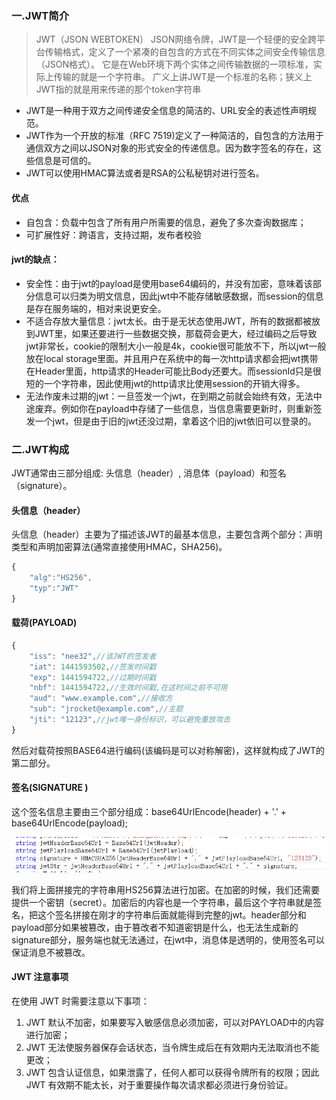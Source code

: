 ### 一.JWT简介

> JWT（JSON WEBTOKEN）
JSON网络令牌，JWT是一个轻便的安全跨平台传输格式，定义了一个紧凑的自包含的方式在不同实体之间安全传输信息（JSON格式）。
它是在Web环境下两个实体之间传输数据的一项标准，实际上传输的就是一个字符串。
广义上讲JWT是一个标准的名称；狭义上JWT指的就是用来传递的那个token字符串

- JWT是一种用于双方之间传递安全信息的简洁的、URL安全的表述性声明规范。
- JWT作为一个开放的标准（RFC 7519)定义了一种简洁的，自包含的方法用于通信双方之间以JSON对象的形式安全的传递信息。因为数字签名的存在，这些信息是可信的。
- JWT可以使用HMAC算法或者是RSA的公私秘钥对进行签名。

#### 优点
- 自包含：负载中包含了所有用户所需要的信息，避免了多次查询数据库；
- 可扩展性好：跨语言，支持过期，发布者校验

#### jwt的缺点：
- 安全性：由于jwt的payload是使用base64编码的，并没有加密，意味着该部分信息可以归类为明文信息，因此jwt中不能存储敏感数据，而session的信息是存在服务端的，相对来说更安全。
- 不适合存放大量信息：jwt太长。由于是无状态使用JWT，所有的数据都被放到JWT里，如果还要进行一些数据交换，那载荷会更大，经过编码之后导致jwt非常长，cookie的限制大小一般是4k，cookie很可能放不下，所以jwt一般放在local storage里面。并且用户在系统中的每一次http请求都会把jwt携带在Header里面，http请求的Header可能比Body还要大。而sessionId只是很短的一个字符串，因此使用jwt的http请求比使用session的开销大得多。
- 无法作废未过期的jwt：一旦签发一个jwt，在到期之前就会始终有效，无法中途废弃。例如你在payload中存储了一些信息，当信息需要更新时，则重新签发一个jwt，但是由于旧的jwt还没过期，拿着这个旧的jwt依旧可以登录的。

### 二.JWT构成
JWT通常由三部分组成: 头信息（header）, 消息体（payload）和签名（signature）。

#### 头信息（header）

头信息（header）主要为了描述该JWT的最基本信息，主要包含两个部分：声明类型和声明加密算法(通常直接使用HMAC，SHA256)。
````javascript
{
	"alg":"HS256",
	"typ":"JWT"
}
````

#### 载荷(PAYLOAD)

````javascript
{
    "iss": "nee32",//该JWT的签发者
    "iat": 1441593502,//签发时间戳
    "exp": 1441594722,//过期时间戳
	"nbf": 1441594722,//生效时间戳,在这时间之前不可用
    "aud": "www.example.com",//接收方
    "sub": "jrocket@example.com",//主题
    "jti": "12123",//jwt唯一身份标识，可以避免重放攻击
}
````
然后对载荷按照BASE64进行编码(该编码是可以对称解密)，这样就构成了JWT的第二部分。

#### 签名(SIGNATURE )
这个签名信息主要由三个部分组成：base64UrlEncode(header) + '.' + base64UrlEncode(payload);

![20190926115122.png](JWTDemo/20190926115122.png)

我们将上面拼接完的字符串用HS256算法进行加密。在加密的时候，我们还需要提供一个密钥（secret）。加密后的内容也是一个字符串，最后这个字符串就是签名，把这个签名拼接在刚才的字符串后面就能得到完整的jwt。header部分和payload部分如果被篡改，由于篡改者不知道密钥是什么，也无法生成新的signature部分，服务端也就无法通过，在jwt中，消息体是透明的，使用签名可以保证消息不被篡改。

#### JWT 注意事项

在使用 JWT 时需要注意以下事项：

1. JWT 默认不加密，如果要写入敏感信息必须加密，可以对PAYLOAD中的内容进行加密；
2. JWT 无法使服务器保存会话状态，当令牌生成后在有效期内无法取消也不能更改；
3. JWT 包含认证信息，如果泄露了，任何人都可以获得令牌所有的权限；因此 JWT 有效期不能太长，对于重要操作每次请求都必须进行身份验证。
